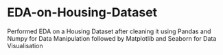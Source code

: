 # EDA-on-Housing-Dataset
Performed EDA on a Housing Dataset after cleaning it using Pandas and Numpy for Data Manipulation followed by Matplotlib and Seaborn for Data Visualisation
